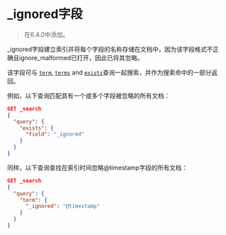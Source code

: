 # _ignored字段

> 在6.4.0中添加。

_ignored字段建立索引并将每个字段的名称存储在文档中，因为该字段格式不正确且ignore_malformed已打开，因此已将其忽略。

该字段可与 [`term`](https://www.elastic.co/guide/en/elasticsearch/reference/7.6/query-dsl-term-query.html), [`terms`](https://www.elastic.co/guide/en/elasticsearch/reference/7.6/query-dsl-terms-query.html) and [`exists`](https://www.elastic.co/guide/en/elasticsearch/reference/7.6/query-dsl-exists-query.html)查询一起搜索，并作为搜索命中的一部分返回。

例如，以下查询匹配具有一个或多个字段被忽略的所有文档：

```json
GET _search
{
  "query": {
    "exists": {
      "field": "_ignored"
    }
  }
}
```

同样，以下查询查找在索引时间忽略@timestamp字段的所有文档：

```json
GET _search
{
  "query": {
    "term": {
      "_ignored": "@timestamp"
    }
  }
}
```

